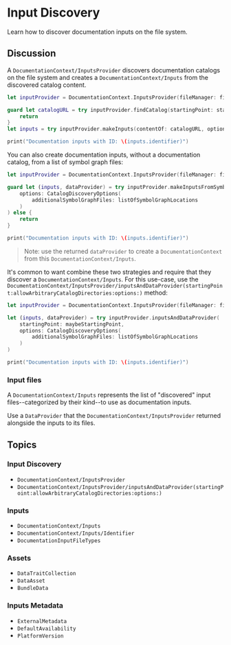 # Input Discovery

Learn how to discover documentation inputs on the file system.

## Discussion

A ``DocumentationContext/InputsProvider`` discovers documentation catalogs on the file system and creates a ``DocumentationContext/Inputs`` from the discovered catalog content.

```swift
let inputProvider = DocumentationContext.InputsProvider(fileManager: fileSystem)

guard let catalogURL = try inputProvider.findCatalog(startingPoint: startingPoint) else {
    return
}
let inputs = try inputProvider.makeInputs(contentOf: catalogURL, options: CatalogDiscoveryOptions())

print("Documentation inputs with ID: \(inputs.identifier)")
```

You can also create documentation inputs, without a documentation catalog, from a list of symbol graph files: 

```swift
let inputProvider = DocumentationContext.InputsProvider(fileManager: fileSystem)

guard let (inputs, dataProvider) = try inputProvider.makeInputsFromSymbolGraphs(
    options: CatalogDiscoveryOptions(
        additionalSymbolGraphFiles: listOfSymbolGraphLocations
    )
) else {
    return
}

print("Documentation inputs with ID: \(inputs.identifier)")
```

> Note: use the returned `dataProvider` to create a ``DocumentationContext`` from this ``DocumentationContext/Inputs``. 

It's common to want combine these two strategies and require that they discover a ``DocumentationContext/Inputs``. 
For this use-case, use the
``DocumentationContext/InputsProvider/inputsAndDataProvider(startingPoint:allowArbitraryCatalogDirectories:options:)`` method:

```swift
let inputProvider = DocumentationContext.InputsProvider(fileManager: fileSystem)

let (inputs, dataProvider) = try inputProvider.inputsAndDataProvider(
    startingPoint: maybeStartingPoint,
    options: CatalogDiscoveryOptions(
        additionalSymbolGraphFiles: listOfSymbolGraphLocations
    )
)

print("Documentation inputs with ID: \(inputs.identifier)")
```

### Input files

A ``DocumentationContext/Inputs`` represents the list of "discovered" input files--categorized by their kind--to use as documentation inputs.

Use a ``DataProvider`` that the ``DocumentationContext/InputsProvider`` returned alongside the inputs to its files.

## Topics

### Input Discovery

- ``DocumentationContext/InputsProvider``
- ``DocumentationContext/InputsProvider/inputsAndDataProvider(startingPoint:allowArbitraryCatalogDirectories:options:)``

### Inputs

- ``DocumentationContext/Inputs``
- ``DocumentationContext/Inputs/Identifier``
- ``DocumentationInputFileTypes``

### Assets

- ``DataTraitCollection``
- ``DataAsset``
- ``BundleData``

### Inputs Metadata

- ``ExternalMetadata``
- ``DefaultAvailability``
- ``PlatformVersion``

<!-- Copyright (c) 2021-2025 Apple Inc and the Swift Project authors. All Rights Reserved. -->
